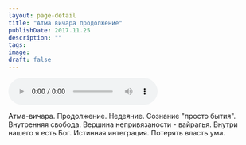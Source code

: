 ```yaml
---
layout: page-detail
title: "Атма вичара продолжение"
publishDate: 2017.11.25
description: ""
tags:
image:
draft: false
---
```


<audio title="2017.11.25 - Атма вичара продолжение.mp3" src="/upload/iblock/87b/87bc0f5839f9fac2eabca30086d6fcec.mp3" controls=""></audio>

 Атма-вичара. Продолжение. Недеяние. Сознание "просто бытия". Внутренняя свобода. Вершина непривязаности - вайрагья. Внутри нашего я есть Бог. Истинная интеграция. Потерять власть ума. 

  
